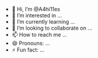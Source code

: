 - 👋 Hi, I’m @A4hi11es
- 👀 I’m interested in ...
- 🌱 I’m currently learning ...
- 💞️ I’m looking to collaborate on ...
- 📫 How to reach me ...
- 😄 Pronouns: ...
- ⚡ Fun fact: ...

<!---
A4hi11es/A4hi11es is a ✨ special ✨ repository because its `README.md` (this file) appears on your GitHub profile.
You can click the Preview link to take a look at your changes.
--->
